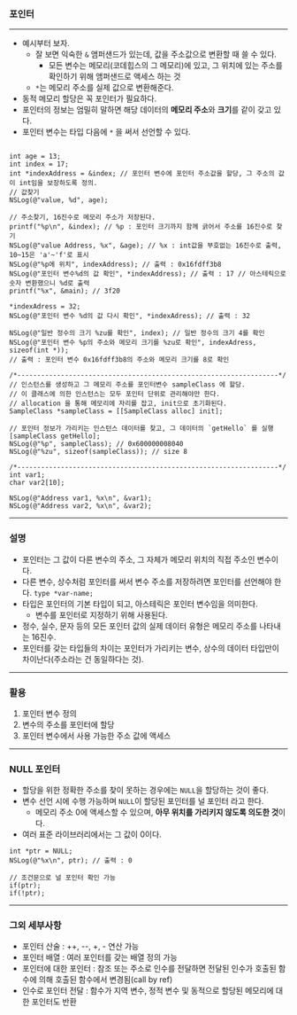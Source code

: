 ### 포인터
---

- 예시부터 보자.
    + 잘 보면 익숙한 `&` 앰퍼샌드가 있는데, 값을 주소값으로 변환할 때 쓸 수 있다.
        * 모든 변수는 메모리(코데힙스의 그 메모리)에 있고, 그 위치에 있는 주소를 확인하기 위해 앰퍼샌드로 액세스 하는 것
    + `*`는 메모리 주소를 실제 값으로 변환해준다.
- 동적 메모리 할당은 꼭 포인터가 필요하다.
- 포인터의 정보는 엄밀히 말하면 해당 데이터의 **메모리 주소**와 **크기**를 같이 갖고 있다.
- 포인터 변수는 타입 다음에 `*` 을 써서 선언할 수 있다.
```objc

int age = 13;
int index = 17;
int *indexAddress = &index; // 포인터 변수에 포인터 주소값을 할당, 그 주소의 값이 int임을 보장하도록 정의.
// 값찾기
NSLog(@"value, %d", age);

// 주소찾기, 16진수로 메모리 주소가 저장된다.
printf("%p\n", &index); // %p : 포인터 크기까지 함께 긁어서 주소를 16진수로 찾기
NSLog(@"value Address, %x", &age); // %x : int값을 부호없는 16진수로 출력, 10~15은 'a'~'f'로 표시
NSLog(@"%p에 위치", indexAddress); // 출력 : 0x16fdff3b8
NSLog(@"포인터 변수%d의 값 확인", *indexAddress); // 출력 : 17 // 아스테릭으로 숫자 변환했으니 %d로 출력
printf("%x", &main); // 3f20

*indexAdress = 32;
NSLog(@"포인터 변수 %d의 값 다시 확인", *indexAdress); // 출력 : 32

NSLog(@"일반 정수의 크기 %zu를 확인", index); // 일반 정수의 크기 4를 확인
NSLog(@"포인터 변수 %p의 주소와 메모리 크기를 %zu로 확인", indexAdress, sizeof(int *));
// 출력 : 포인터 변수 0x16fdff3b8의 주소와 메모리 크기를 8로 확인

/*------------------------------------------------------------------*/
// 인스턴스를 생성하고 그 메모리 주소를 포인터변수 sampleClass 에 할당.
// 이 클래스에 의한 인스턴스는 모두 포인터 단위로 관리해야만 한다.
// allocation 을 통해 메모리에 자리를 잡고, init으로 초기화된다.
SampleClass *sampleClass = [[SampleClass alloc] init];

// 포인터 정보가 가리키는 인스턴스 데이터를 찾고, 그 데이터의 `getHello` 를 실행
[sampleClass getHello];
NSLog(@"%p", sampleClass); // 0x600000008040
NSLog(@"%zu", sizeof(sampleClass)); // size 8

/*------------------------------------------------------------------*/
int var1;
char var2[10];

NSLog(@"Address var1, %x\n", &var1);
NSLog(@"Address var2, %x\n", &var2);
```
---
### 설명
- 포인터는 그 값이 다른 변수의 주소, 그 자체가 메모리 위치의 직접 주소인 변수이다.
- 다른 변수, 상수처럼 포인터를 써서 변수 주소를 저장하려면 포인터를 선언해야 한다.
`type *var-name;`
- 타입은 포인터의 기본 타입이 되고, 아스테릭은 포인터 변수임을 의미한다.
    + 변수를 포인터로 지정하기 위해 사용된다.
- 정수, 실수, 문자 등의 모든 포인터 값의 실제 데이터 유형은 메모리 주소를 나타내는 16진수.
- 포인터를 갖는 타입들의 차이는 포인터가 가리키는 변수, 상수의 데이터 타입만이 차이난다(주소라는 건 동일하다는 것).

---
### 활용
1. 포인터 변수 정의
2. 변수의 주소를 포인터에 할당
3. 포인터 변수에서 사용 가능한 주소 값에 액세스

---
### NULL 포인터
- 할당을 위한 정확한 주소를 찾이 못하는 경우에는 `NULL`을 할당하는 것이 좋다.
- 변수 선언 시에 수행 가능하며 `NULL`이 할당된 포인터를 널 포인터 라고 한다.
    + 메모리 주소 0에 액세스할 수 있으며, **아무 위치를 가리키지 않도록 의도한 것**이다.
- 여러 표준 라이브러리에서는 그 값이 0이다.
```objc
int *ptr = NULL;
NSLog(@"%x\n", ptr); // 출력 : 0

// 조건문으로 널 포인터 확인 가능
if(ptr);
if(!ptr);
```
---
### 그외 세부사항
- 포인터 산술 : ++, --, +, - 연산 가능 
- 포인터 배열 : 여러 포인터를 갖는 배열 정의 가능
- 포인터에 대한 포인터 : 참조 또는 주소로 인수를 전달하면 전달된 인수가 호출된 함수에 의해 호출된 함수에서 변경됨(call by ref)
- 인수로 포인터 전달 : 함수가 지역 변수, 정적 변수 및 동적으로 할당된 메모리에 대한 포인터도 반환